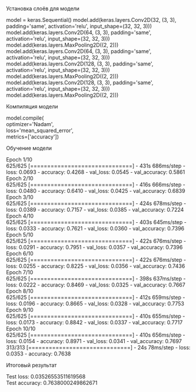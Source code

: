 Установка слоёв для модели

model = keras.Sequential()
model.add(keras.layers.Conv2D(32, (3, 3), padding='same', activation='relu', input_shape=(32, 32, 3)))   
model.add(keras.layers.Conv2D(64, (3, 3), padding='same', activation='relu', input_shape=(32, 32, 3)))   
model.add(keras.layers.MaxPooling2D((2, 2)))   
model.add(keras.layers.Conv2D(64, (3, 3), padding='same', activation='relu', input_shape=(32, 32, 3)))   
model.add(keras.layers.Conv2D(128, (3, 3), padding='same', activation='relu', input_shape=(32, 32, 3)))   
model.add(keras.layers.MaxPooling2D((2, 2)))   
model.add(keras.layers.Conv2D(128, (3, 3), padding='same', activation='relu', input_shape=(32, 32, 3)))   
model.add(keras.layers.MaxPooling2D((2, 2)))   
   
Компиляция модели   

model.compile(   
              optimizer='Nadam',   
              loss='mean_squared_error',   
              metrics=['accuracy'])   
   
Обучение модели   
   
Epoch 1/10   
625/625 [==============================] - 431s 686ms/step - loss: 0.0693 - accuracy: 0.4268 - val_loss: 0.0545 - val_accuracy: 0.5861   
Epoch 2/10   
625/625 [==============================] - 416s 666ms/step - loss: 0.0480 - accuracy: 0.6410 - val_loss: 0.0425 - val_accuracy: 0.6839   
Epoch 3/10   
625/625 [==============================] - 424s 678ms/step - loss: 0.0389 - accuracy: 0.7157 - val_loss: 0.0385 - val_accuracy: 0.7224   
Epoch 4/10   
625/625 [==============================] - 403s 645ms/step - loss: 0.0333 - accuracy: 0.7621 - val_loss: 0.0360 - val_accuracy: 0.7396   
Epoch 5/10   
625/625 [==============================] - 422s 676ms/step - loss: 0.0291 - accuracy: 0.7951 - val_loss: 0.0357 - val_accuracy: 0.7396   
Epoch 6/10   
625/625 [==============================] - 422s 676ms/step - loss: 0.0255 - accuracy: 0.8225 - val_loss: 0.0356 - val_accuracy: 0.7436   
Epoch 7/10   
625/625 [==============================] - 398s 637ms/step - loss: 0.0222 - accuracy: 0.8469 - val_loss: 0.0325 - val_accuracy: 0.7667   
Epoch 8/10   
625/625 [==============================] - 412s 659ms/step - loss: 0.0196 - accuracy: 0.8665 - val_loss: 0.0328 - val_accuracy: 0.7753   
Epoch 9/10   
625/625 [==============================] - 410s 655ms/step - loss: 0.0173 - accuracy: 0.8842 - val_loss: 0.0337 - val_accuracy: 0.7717   
Epoch 10/10   
625/625 [==============================] - 410s 656ms/step - loss: 0.0154 - accuracy: 0.8971 - val_loss: 0.0341 - val_accuracy: 0.7697   
313/313 [==============================] - 24s 78ms/step - loss: 0.0353 - accuracy: 0.7638   
   
Итоговый результат   
   
Test loss: 0.03526553511619568   
Test accuracy: 0.7638000249862671   
